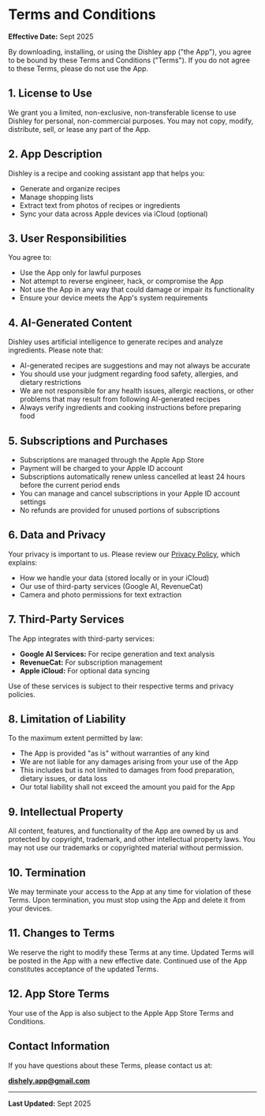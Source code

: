# Terms and Conditions

**Effective Date:** Sept 2025

By downloading, installing, or using the Dishley app ("the App"), you agree to be bound by these Terms and Conditions ("Terms"). If you do not agree to these Terms, please do not use the App.

## 1. License to Use

We grant you a limited, non-exclusive, non-transferable license to use Dishley for personal, non-commercial purposes. You may not copy, modify, distribute, sell, or lease any part of the App.

## 2. App Description

Dishley is a recipe and cooking assistant app that helps you:
- Generate and organize recipes
- Manage shopping lists
- Extract text from photos of recipes or ingredients
- Sync your data across Apple devices via iCloud (optional)

## 3. User Responsibilities

You agree to:
- Use the App only for lawful purposes
- Not attempt to reverse engineer, hack, or compromise the App
- Not use the App in any way that could damage or impair its functionality
- Ensure your device meets the App's system requirements

## 4. AI-Generated Content

Dishley uses artificial intelligence to generate recipes and analyze ingredients. Please note that:
- AI-generated recipes are suggestions and may not always be accurate
- You should use your judgment regarding food safety, allergies, and dietary restrictions
- We are not responsible for any health issues, allergic reactions, or other problems that may result from following AI-generated recipes
- Always verify ingredients and cooking instructions before preparing food

## 5. Subscriptions and Purchases

- Subscriptions are managed through the Apple App Store
- Payment will be charged to your Apple ID account
- Subscriptions automatically renew unless cancelled at least 24 hours before the current period ends
- You can manage and cancel subscriptions in your Apple ID account settings
- No refunds are provided for unused portions of subscriptions

## 6. Data and Privacy

Your privacy is important to us. Please review our [Privacy Policy](./privacy), which explains:
- How we handle your data (stored locally or in your iCloud)
- Our use of third-party services (Google AI, RevenueCat)
- Camera and photo permissions for text extraction

## 7. Third-Party Services

The App integrates with third-party services:
- **Google AI Services:** For recipe generation and text analysis
- **RevenueCat:** For subscription management
- **Apple iCloud:** For optional data syncing

Use of these services is subject to their respective terms and privacy policies.

## 8. Limitation of Liability

To the maximum extent permitted by law:
- The App is provided "as is" without warranties of any kind
- We are not liable for any damages arising from your use of the App
- This includes but is not limited to damages from food preparation, dietary issues, or data loss
- Our total liability shall not exceed the amount you paid for the App

## 9. Intellectual Property

All content, features, and functionality of the App are owned by us and protected by copyright, trademark, and other intellectual property laws. You may not use our trademarks or copyrighted material without permission.

## 10. Termination

We may terminate your access to the App at any time for violation of these Terms. Upon termination, you must stop using the App and delete it from your devices.

## 11. Changes to Terms

We reserve the right to modify these Terms at any time. Updated Terms will be posted in the App with a new effective date. Continued use of the App constitutes acceptance of the updated Terms.

## 12. App Store Terms

Your use of the App is also subject to the Apple App Store Terms and Conditions.

## Contact Information

If you have questions about these Terms, please contact us at:

**dishely.app@gmail.com**

---

**Last Updated:** Sept 2025
